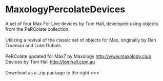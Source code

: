 # MaxologyPercolateDevices
A set of four Max For Live devices by Tom Hall, developed using objects from the PeRColate collection.<br>
<br>
Utilizing a revival of the classic set of objects for Max, originally by Dan Trueman and Luke Dubois.<br>
<br>
PeRColate updated for Max7 by Maxology  http://www.maxology.club<br>
Devices by Tom Hall http://tomhall.com.au<br>
<br>
Download as a .zip package to the right >>>